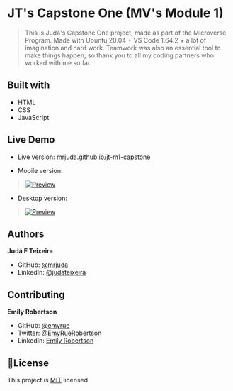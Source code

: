 # JT's Capstone One (MV's Module 1)
> This is Judá's Capstone One project, made as part of the Microverse Program.
> Made with Ubuntu 20.04 + VS Code 1.64.2 + a lot of imagination and hard work.
> Teamwork was also an essential tool to make things happen, so thank you to all my coding partners who worked with me so far.

## Built with
- HTML
- CSS
- JavaScript

## Live Demo
- Live version: [mrjuda.github.io/jt-m1-capstone](https://mrjuda.github.io/jt-m1-capstone)

- Mobile version:
> [![Preview](https://media3.giphy.com/media/YQAuKJ7wf68qBHPw6Y/giphy.gif)](https://media3.giphy.com/media/YQAuKJ7wf68qBHPw6Y/giphy.gif)
- Desktop version:
> [![Preview](https://media3.giphy.com/media/jpEWlxtIDmpsobtxcE/giphy.gif)](https://media3.giphy.com/media/jpEWlxtIDmpsobtxcE/giphy.gif)

## Authors
**Judá F Teixeira**
- GitHub: [@mrjuda](https://github.com/mrjuda)
- LinkedIn: [@judateixeira](https://www.linkedin.com/in/judateixeira)

## Contributing
**Emily Robertson**
- GitHub: [@emyrue](https://github.com/emyrue "Emily Robertson's GitHub")
- Twitter: [@EmyRueRobertson](https://twitter.com/EmyrueRobertson "Emily Robertson's Twitter")
- LinkedIn: [Emily Robertson](https://www.linkedin.com/in/emily-robertson-70a2bb22a/ "Emily Robertson's LinkedIn")

## 📝License
This project is [MIT](https://github.com/mrjuda/jt-m1-capstone/blob/main/LICENSE) licensed.